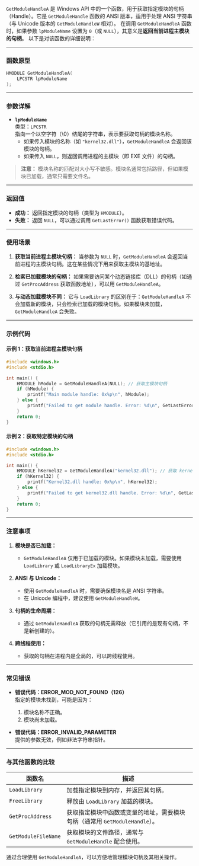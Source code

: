 `GetModuleHandleA` 是 Windows API 中的一个函数，用于获取指定模块的句柄（Handle）。它是 `GetModuleHandle` 函数的 ANSI 版本，适用于处理 ANSI 字符串（与 Unicode 版本的 `GetModuleHandleW` 相对）。
在调用 `GetModuleHandleA` 函数时，如果参数 `lpModuleName` 设置为 `0`（或 `NULL`），其意义是**返回当前进程主模块的句柄**。
以下是对该函数的详细说明：

---

### 函数原型

```c
HMODULE GetModuleHandleA(
    LPCSTR lpModuleName
);
```

---

### 参数详解

- **`lpModuleName`**  
    类型：`LPCSTR`  
    指向一个以空字符（\0）结尾的字符串，表示要获取句柄的模块名称。
    - 如果传入模块的名称（如 `"kernel32.dll"`），`GetModuleHandleA` 会返回该模块的句柄。
    - 如果传入 `NULL`，则返回调用进程的主模块（即 EXE 文件）的句柄。

> **注意：** 模块名称的匹配对大小写不敏感。模块名通常包括路径，但如果模块已加载，通常只需要文件名。

---

### 返回值

- **成功：** 返回指定模块的句柄（类型为 `HMODULE`）。
- **失败：** 返回 `NULL`，可以通过调用 `GetLastError()` 函数获取错误代码。

---

### 使用场景

1. **获取当前进程主模块句柄：** 当参数为 `NULL` 时，`GetModuleHandleA` 会返回当前进程的主模块句柄。这在某些情况下用来获取主模块的基地址。
    
2. **检索已加载模块的句柄：** 如果需要访问某个动态链接库（DLL）的句柄（如通过 `GetProcAddress` 获取函数地址），可以用 `GetModuleHandleA`。
    
3. **与动态加载模块不同：** 它与 `LoadLibrary` 的区别在于：`GetModuleHandleA` 不会加载新的模块，只会检索已加载的模块句柄。如果模块未加载，`GetModuleHandleA` 会失败。
    

---

### 示例代码

#### 示例 1：获取当前进程主模块句柄

```c
#include <windows.h>
#include <stdio.h>

int main() {
    HMODULE hModule = GetModuleHandleA(NULL); // 获取主模块句柄
    if (hModule) {
        printf("Main module handle: 0x%p\n", hModule);
    } else {
        printf("Failed to get module handle. Error: %d\n", GetLastError());
    }
    return 0;
}
```

#### 示例 2：获取特定模块的句柄

```c
#include <windows.h>
#include <stdio.h>

int main() {
    HMODULE hKernel32 = GetModuleHandleA("kernel32.dll"); // 获取 kernel32.dll 的句柄
    if (hKernel32) {
        printf("Kernel32.dll handle: 0x%p\n", hKernel32);
    } else {
        printf("Failed to get kernel32.dll handle. Error: %d\n", GetLastError());
    }
    return 0;
}
```

---

### 注意事项

1. **模块是否已加载：**
    
    - `GetModuleHandleA` 仅用于已加载的模块。如果模块未加载，需要使用 `LoadLibrary` 或 `LoadLibraryEx` 加载模块。
2. **ANSI 与 Unicode：**
    
    - 使用 `GetModuleHandleA` 时，需要确保模块名是 ANSI 字符串。
    - 在 Unicode 编程中，建议使用 `GetModuleHandleW`。
3. **句柄的生命周期：**
    
    - 通过 `GetModuleHandleA` 获取的句柄无需释放（它引用的是现有句柄，不是新创建的）。
4. **跨线程使用：**
    
    - 获取的句柄在进程内是全局的，可以跨线程使用。

---

### 常见错误

- **错误代码：ERROR_MOD_NOT_FOUND（126）**  
    指定的模块未找到，可能是因为：
    
    1. 模块名称不正确。
    2. 模块尚未加载。
- **错误代码：ERROR_INVALID_PARAMETER**  
    提供的参数无效，例如非法字符串指针。
    

---

### 与其他函数的比较

|函数名|描述|
|---|---|
|`LoadLibrary`|加载指定模块到内存，并返回其句柄。|
|`FreeLibrary`|释放由 `LoadLibrary` 加载的模块。|
|`GetProcAddress`|获取指定模块中函数或变量的地址，需要模块句柄（通常用 `GetModuleHandle`）。|
|`GetModuleFileName`|获取模块的文件路径，通常与 `GetModuleHandle` 配合使用。|

通过合理使用 `GetModuleHandleA`，可以方便地管理模块句柄及其相关操作。